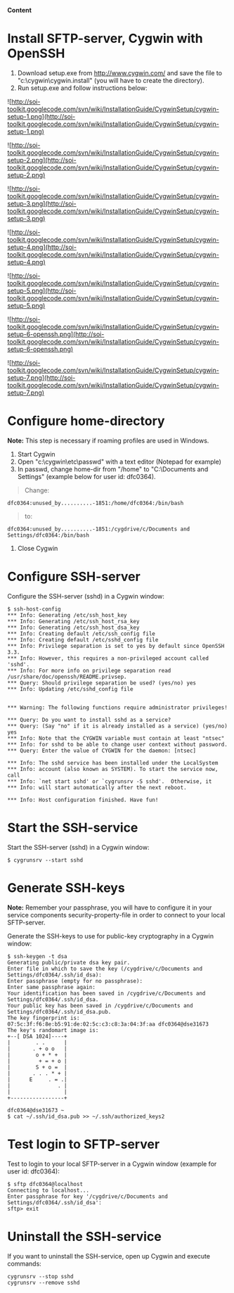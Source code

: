 **Content**



# Install SFTP-server, Cygwin with OpenSSH #
  1. Download setup.exe from http://www.cygwin.com/ and save the file to "c:\cygwin\cygwin.install" (you will have to create the directory).
  1. Run setup.exe and follow instructions below:

![http://soi-toolkit.googlecode.com/svn/wiki/InstallationGuide/CygwinSetup/cygwin-setup-1.png](http://soi-toolkit.googlecode.com/svn/wiki/InstallationGuide/CygwinSetup/cygwin-setup-1.png)

![http://soi-toolkit.googlecode.com/svn/wiki/InstallationGuide/CygwinSetup/cygwin-setup-2.png](http://soi-toolkit.googlecode.com/svn/wiki/InstallationGuide/CygwinSetup/cygwin-setup-2.png)

![http://soi-toolkit.googlecode.com/svn/wiki/InstallationGuide/CygwinSetup/cygwin-setup-3.png](http://soi-toolkit.googlecode.com/svn/wiki/InstallationGuide/CygwinSetup/cygwin-setup-3.png)

![http://soi-toolkit.googlecode.com/svn/wiki/InstallationGuide/CygwinSetup/cygwin-setup-4.png](http://soi-toolkit.googlecode.com/svn/wiki/InstallationGuide/CygwinSetup/cygwin-setup-4.png)

![http://soi-toolkit.googlecode.com/svn/wiki/InstallationGuide/CygwinSetup/cygwin-setup-5.png](http://soi-toolkit.googlecode.com/svn/wiki/InstallationGuide/CygwinSetup/cygwin-setup-5.png)

![http://soi-toolkit.googlecode.com/svn/wiki/InstallationGuide/CygwinSetup/cygwin-setup-6-openssh.png](http://soi-toolkit.googlecode.com/svn/wiki/InstallationGuide/CygwinSetup/cygwin-setup-6-openssh.png)

![http://soi-toolkit.googlecode.com/svn/wiki/InstallationGuide/CygwinSetup/cygwin-setup-7.png](http://soi-toolkit.googlecode.com/svn/wiki/InstallationGuide/CygwinSetup/cygwin-setup-7.png)


# Configure home-directory #
**Note:** This step is necessary if roaming profiles are used in Windows.

  1. Start Cygwin
  1. Open "c:\cygwin\etc\passwd" with a text editor (Notepad for example)
  1. In passwd, change home-dir from "/home" to "C:\Documents and Settings" (example below for user id: dfc0364).
> Change:
```
dfc0364:unused_by..........-1851:/home/dfc0364:/bin/bash
```
> to:
```
dfc0364:unused_by..........-1851:/cygdrive/c/Documents and Settings/dfc0364:/bin/bash
```
  1. Close Cygwin


# Configure SSH-server #
Configure the SSH-server (sshd) in a Cygwin window:
```
$ ssh-host-config
*** Info: Generating /etc/ssh_host_key
*** Info: Generating /etc/ssh_host_rsa_key
*** Info: Generating /etc/ssh_host_dsa_key
*** Info: Creating default /etc/ssh_config file
*** Info: Creating default /etc/sshd_config file
*** Info: Privilege separation is set to yes by default since OpenSSH 3.3.
*** Info: However, this requires a non-privileged account called 'sshd'.
*** Info: For more info on privilege separation read /usr/share/doc/openssh/README.privsep.
*** Query: Should privilege separation be used? (yes/no) yes
*** Info: Updating /etc/sshd_config file


*** Warning: The following functions require administrator privileges!

*** Query: Do you want to install sshd as a service?
*** Query: (Say "no" if it is already installed as a service) (yes/no) yes
*** Info: Note that the CYGWIN variable must contain at least "ntsec"
*** Info: for sshd to be able to change user context without password.
*** Query: Enter the value of CYGWIN for the daemon: [ntsec]

*** Info: The sshd service has been installed under the LocalSystem
*** Info: account (also known as SYSTEM). To start the service now, call
*** Info: `net start sshd' or `cygrunsrv -S sshd'.  Otherwise, it
*** Info: will start automatically after the next reboot.

*** Info: Host configuration finished. Have fun!
```


# Start the SSH-service #
Start the SSH-server (sshd) in a Cygwin window:
```
$ cygrunsrv --start sshd
```


# Generate SSH-keys #
**Note:** Remember your passphrase, you will have to configure it in your service components security-property-file in order to connect to your local SFTP-server.

Generate the SSH-keys to use for public-key cryptography in a Cygwin window:
```
$ ssh-keygen -t dsa
Generating public/private dsa key pair.
Enter file in which to save the key (/cygdrive/c/Documents and Settings/dfc0364/.ssh/id_dsa):
Enter passphrase (empty for no passphrase):
Enter same passphrase again:
Your identification has been saved in /cygdrive/c/Documents and Settings/dfc0364/.ssh/id_dsa.
Your public key has been saved in /cygdrive/c/Documents and Settings/dfc0364/.ssh/id_dsa.pub.
The key fingerprint is:
07:5c:3f:f6:8e:b5:91:de:02:5c:c3:c8:3a:04:3f:aa dfc0364@dse31673
The key's randomart image is:
+--[ DSA 1024]----+
|        . .      |
|       . + o o   |
|        o + * +  |
|         + = + o |
|        S + o =  |
|       . . . * + |
|      E     . = .|
|               . |
|                 |
+-----------------+

dfc0364@dse31673 ~
$ cat ~/.ssh/id_dsa.pub >> ~/.ssh/authorized_keys2
```


# Test login to SFTP-server #
Test to login to your local SFTP-server in a Cygwin window (example for user id: dfc0364):
```
$ sftp dfc0364@localhost
Connecting to localhost...
Enter passphrase for key '/cygdrive/c/Documents and Settings/dfc0364/.ssh/id_dsa':
sftp> exit
```


# Uninstall the SSH-service #
If you want to uninstall the SSH-service, open up Cygwin and execute commands:
```
cygrunsrv --stop sshd
cygrunsrv --remove sshd
```